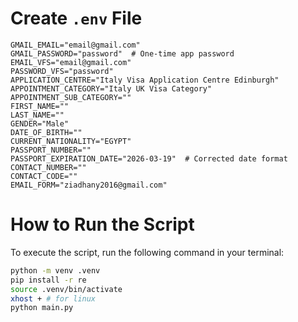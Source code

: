 # Create `.env` File

```env
GMAIL_EMAIL="email@gmail.com"
GMAIL_PASSWORD="password"  # One-time app password
EMAIL_VFS="email@gmail.com"
PASSWORD_VFS="password"
APPLICATION_CENTRE="Italy Visa Application Centre Edinburgh"
APPOINTMENT_CATEGORY="Italy UK Visa Category"
APPOINTMENT_SUB_CATEGORY=""
FIRST_NAME=""
LAST_NAME=""
GENDER="Male"
DATE_OF_BIRTH=""
CURRENT_NATIONALITY="EGYPT"
PASSPORT_NUMBER=""
PASSPORT_EXPIRATION_DATE="2026-03-19"  # Corrected date format
CONTACT_NUMBER=""
CONTACT_CODE=""
EMAIL_FORM="ziadhany2016@gmail.com"
```

# How to Run the Script

To execute the script, run the following command in your terminal:

```bash
python -m venv .venv 
pip install -r re
source .venv/bin/activate
xhost + # for linux 
python main.py
```
